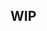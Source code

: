 <br><br>

## WIP

<!--
Labs are stored on GitHub, so follow the link to get there: [Lab | Name]().
-->
